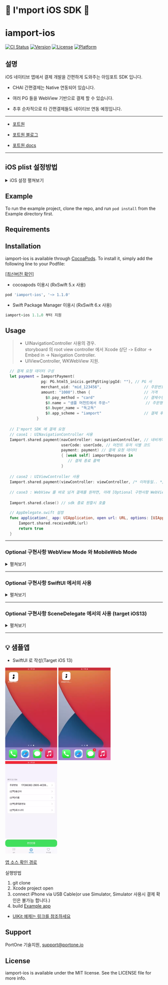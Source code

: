 
# :seedling: I'mport iOS SDK :seedling:

# iamport-ios

[![CI Status](https://www.travis-ci.com/iamport/iamport-ios.svg?style=flat)](https://www.travis-ci.com/github/iamport/iamport-ios)
[![Version](https://img.shields.io/cocoapods/v/iamport-ios.svg?style=flat)](https://cocoapods.org/pods/iamport-ios)
[![License](https://img.shields.io/cocoapods/l/iamport-ios.svg?style=flat)](https://cocoapods.org/pods/iamport-ios)
[![Platform](https://img.shields.io/cocoapods/p/iamport-ios.svg?style=flat)](https://cocoapods.org/pods/iamport-ios)



## 설명

iOS 네이티브 앱에서 결제 개발을 간편하게 도와주는 아임포트 SDK 입니다.

- CHAI 간편결제는 Native 연동되어 있습니다.

- 여러 PG 들을 WebView 기반으로 결제 할 수 있습니다.

- 추후 순차적으로 타 간편결제들도 네이티브 연동 예정입니다. 

--- 

- [포트원][1]

- [포트원 블로그][2]

- [포트원 docs][3]

[1]: https://portone.io/
[2]: http://blog.portone.io/
[3]: https://portone.gitbook.io/


---

## iOS plist 설정방법

<details>
<summary>iOS 설정 펼쳐보기</summary>

# iOS 설정하기

iOS에서 아임포트 결제연동 모듈을 사용하기 위해서는 아래 3가지 항목을 설정해주셔야 합니다.

#### 1. App Scheme 등록
외부 결제 앱(예) 페이코, 신한 판 페이)에서 결제 후 돌아올 때 사용할 URL identifier를 설정해야합니다.

![](https://github.com/iamport/iamport-react-native/blob/master/manuals/assets/app-scheme-registry.gif)

1. `[프로젝트 폴더]/ios/[프로젝트 이름]/Info.plist` 파일을 연 후 `URL types`속성을 추가합니다.
2. item `0`를 확장하여 `URL schemes`를 선택합니다.
3. item `0`에 App Scheme을 작성합니다.


#### 2. 외부 앱 리스트 등록
3rd party앱(예) 간편결제 앱)을 실행할 수 있도록 외부 앱 리스트를 등록해야합니다. 

1. `[프로젝트 폴더]/ios/[프로젝트 이름]/Info.plist` 파일을 오픈합니다.
2. [LSApplicationQueriesSchemes](https://developer.apple.com/library/content/documentation/General/Reference/InfoPlistKeyReference/Articles/LaunchServicesKeys.html#//apple_ref/doc/uid/TP40009250-SW14) 속성을 추가하고 아래에 외부 앱 리스트를 등록합니다.
- [예제 Info.plist 참조](./Example/iamport-ios/Info.plist)
```html
<key>LSApplicationQueriesSchemes</key>
<array>
  <string>kftc-bankpay</string> <!-- 계좌이체 -->
  <string>ispmobile</string> <!-- ISP모바일 -->
  <string>itms-apps</string> <!-- 앱스토어 -->
  <string>hdcardappcardansimclick</string> <!-- 현대카드-앱카드 -->
  <string>smhyundaiansimclick</string> <!-- 현대카드-공인인증서 -->
  <string>shinhan-sr-ansimclick</string> <!-- 신한카드-앱카드 -->
  <string>smshinhanansimclick</string> <!-- 신한카드-공인인증서 -->
  <string>kb-acp</string> <!-- 국민카드-앱카드 -->
  <string>mpocket.online.ansimclick</string> <!-- 삼성카드-앱카드 -->
  <string>ansimclickscard</string> <!-- 삼성카드-온라인결제 -->
  <string>ansimclickipcollect</string> <!-- 삼성카드-온라인결제 -->
  <string>vguardstart</string> <!-- 삼성카드-백신 -->
  <string>samsungpay</string> <!-- 삼성카드-삼성페이 -->
  <string>scardcertiapp</string> <!-- 삼성카드-공인인증서 -->
  <string>lottesmartpay</string> <!-- 롯데카드-모바일결제 -->
  <string>lotteappcard</string> <!-- 롯데카드-앱카드 -->
  <string>cloudpay</string> <!-- 하나카드-앱카드 -->
  <string>nhappcardansimclick</string> <!-- 농협카드-앱카드 -->
  <string>nonghyupcardansimclick</string> <!-- 농협카드-공인인증서 -->
  <string>citispay</string> <!-- 씨티카드-앱카드 -->
  <string>citicardappkr</string> <!-- 씨티카드-공인인증서 -->
  <string>citimobileapp</string> <!-- 씨티카드-간편결제 -->
  <string>kakaotalk</string> <!-- 카카오톡 -->
  <string>payco</string> <!-- 페이코 -->
  <string>lpayapp</string> <!-- (구)롯데 L페이 -->
  <string>hanamopmoasign</string> <!-- 하나카드 공인인증앱 -->
  <string>wooripay</string> <!-- (구) 우리페이 -->
  <string>nhallonepayansimclick</string> <!-- NH 올원페이 -->
  <string>hanawalletmembers</string> <!-- 하나카드(하나멤버스 월렛) -->
  <string>chaipayment</string> <!-- 차이 -->
  <string>kb-auth</string> <!-- 국민 -->
  <string>hyundaicardappcardid</string>  <!-- 현대카드 -->
  <string>com.wooricard.wcard</string>  <!-- 우리won페이 -->
  <string>lmslpay</string>  <!-- 롯데 L페이 -->
  <string>lguthepay-xpay</string>  <!-- 페이나우 -->
  <string>liivbank</string>  <!-- Liiv 국민 -->
  <string>supertoss</string>   <!-- 토스 -->
  <string>newsmartpib</string>   <!-- 우리WON뱅킹 -->
</array>
```



#### 3. App Transport Security 설정
![](https://github.com/iamport/iamport-react-native/blob/master/manuals/assets/allow-arbitrary.gif)

1. `[프로젝트 폴더]/ios/[프로젝트 이름]/Info.plist` 파일을 오픈합니다.
2. `App Transport Security` 속성을 추가합니다.
3. 하부 속성에 `Allow Arbitrary Loads in Web Content`,`Allow Arbitrary Loads` 속성을 추가하고 각각의 값(value)을 `YES`로 변경합니다.

```html
<key>NSAppTransportSecurity</key>
<dict>
  <key>NSAllowsArbitraryLoadsInWebContent</key>
  <true/>
  <key>NSAllowsArbitraryLoads</key>
  <true/>
</dict>
```

</details>


## Example

To run the example project, clone the repo, and run `pod install` from the Example directory first.

## Requirements

## Installation

iamport-ios is available through [CocoaPods](https://cocoapods.org). To install
it, simply add the following line to your Podfile:

[[최신버전 확인]](https://github.com/iamport/iamport-ios/releases)

- cocoapods 이용시 (RxSwift 5.x 사용)
```ruby
pod 'iamport-ios', '~> 1.1.0'
```


- Swift Package Manager 이용시 (RxSwift 6.x 사용)
```ruby
iamport-ios 1.1.0 부터 지원
```

## Usage

> - UINavigationController 사용의 경우.  
  storyboard 의 root view controller 에서
  Xcode 상단 -> Editor -> Embed in -> Navigation Controller.
> - UIViewController, WKWebView 지원.

```swift
  // 결제 요청 데이터 구성 
  let payment = IamportPayment(
                pg: PG.html5_inicis.getPgSting(pgId: ""), // PG 사
                merchant_uid: "mid_123456",                   // 주문번호                
                amount: "1000").then {                        // 가격
                  $0.pay_method = "card"                      // 결제수단
                  $0.name = "샘플 머천트에서 주문~"                // 주문명
                  $0.buyer_name = "독고독"                     
                  $0.app_scheme = "iamport"                   // 결제 후 앱으로 복귀 위한 app scheme
              }

  // I'mport SDK 에 결제 요청
  // case1 : UINavigationController 사용
  Iamport.shared.payment(navController: navigationController, // 네비게이션 컨트롤러
                         userCode: userCode, // 머천트 유저 식별 코드
                         payment: payment) // 결제 요청 데이터
                         { [weak self] iamportResponse in
                            // 결제 종료 콜백
                         }

  // case2 : UIViewController 사용
  Iamport.shared.payment(viewController: viewController, /* 이하동일.. */)

  // case3 : WebView 를 바로 넘겨 결제를 원하면, 아래 [Optional 구현사항 WebView Mode 와 MobileWeb Mode] 참조하세요.
  
  Iamport.shared.close() // sdk 종료 원할시 호출
```


```swift
  // AppDelegate.swift 설정
  func application(_ app: UIApplication, open url: URL, options: [UIApplication.OpenURLOptionsKey : Any] = [:]) -> Bool {
      Iamport.shared.receivedURL(url)
      return true
  }
```


---

### Optional 구현사항 WebView Mode 와 MobileWeb Mode
<details>
<summary>펼쳐보기</summary>

> 본 sdk 에서는 기본적으로 결제연동의 편의를 제공하고자  
Iamport.payment 를 통해 결제 요청시 새로운 UIViewController 가 열리고,   
내부적으로 WebView 를 생성하여 전달해주신 parameters 를 통해 결제창을 열고 있습니다.

그러나 요청에 따라 개발의 자유도를 드리기 위해 WebView Mode, MobileWeb Mode 두가지가 추가되었습니다. ( <= 1.0.0-dev08 )

### 1. WebView Mode

설명 : 결제페이지를 직접 생성하시고 iamport-sdk 에 WKWebView 를 넘겨 결제를 진행합니다.  
ex) 직접 결제페이지를 꾸미기 원하는 분.

- 반영방법 : 기존 위의 [Usage] 사항 과 같이 iamport-sdk 세팅을 합니다.  
Iamport.shared.paymentWebView 호출 파라미터 중 webview 에 WKWebView 를 넣어주시면 됩니다.
그 외는 기존의 동작과 같습니다.
> [PaymentWebViewModeView.swift 참조](./Example/iamport-ios/View/PaymentWebViewModeView.swift)
> 
```swift
Iamport.shared.paymentWebView(webViewMode: wkWebView, /*이하 동일*/)
```    



### 2. MobileWeb Mode
- 설명 : 아임포트를 사용하는 Mobile 웹페이지가 load 된 webview 를 넘겨 결제 진행을 서포트 합니다.    
ex) 이미 웹사이트에서 아임포트 js sdk 를 이용하고 있고, 본인 서비스를 app 으로만 감싸서 출시 하고자 하시는 분.

- 반영방법 Step1 : ios 앱에서 기존 위의 [Usage] 사항 과 같이 iamport-sdk 세팅을 합니다.  
추가로 Iamport.shared.pluginMobileWebSupporter(webview) 를 호출하여 파라미터로 webview 를 전달합니다.  
실제 결제 진행은 고객님의 웹사이트 내에서 진행됩니다.  
> [mobileweb.html 참조](./Example/iamport-ios/mobileweb.html) (예시이며 실제로는 고객님의 Front-End 가 됩니다.)  
> [PaymentMobileWebMode.swift 참조](./Example/iamport-ios/View/PaymentMobileWebMode.swift)

```swift
Iamport.shared.pluginMobileWebSupporter(mobileWebMode: wkWebView)
```

- 반영방법 Step2 : 기존 js sdk 를 사용하는 웹 프론트엔드(html) 의  
`IMP.request_pay`, `IMP.certification` 를 호출하는 곳 위에서, 아래의 코드를 추가합니다.  


- 전달하는 데이터 형식
```javascript
// 1. `IMP.request_pay`를 통한 결제의 경우
const params = {
    userCode: userCode, // 가맹점 식별코드
    payment: payment,   // 결제 데이터
};

// 2. `IMP.certification`를 통한 본인인증의 경우
const params = {
    userCode: userCode,           // 가맹점 식별코드
    certification: certification, // 본인인증 데이터
};

```  

- 예시코드
```javascript
// 예시
// start of 추가되는 부분
const isIOS = (/iphone|ipad|ipod/i.test(navigator.userAgent.toLowerCase()));
if(isIOS) {
    try {
        const params = {
          userCode : userCode,                                   // 가맹점 식별코드
          iamportRequest : data,                                 // 결제 데이터
        };
      window.webkit.messageHandlers.iamportmobilewebmode.postMessage(params)
    } catch (error) {
      console.error(error);
    }
}
// End of 추가되는 부분

// 기존의 js IMP.request_pay
IMP.request_pay(data, ... // 생략
```

  

- Custom WKWebViewDelegate 의 사용

```swift

/**
 webview url 을 통해 처리하는 로직이 있을 경우에 
 [IamportWKWebViewDelegate] 상속하여 사용 하시거나,
 [Iamport.shared.updateWebViewUrl] 의 subscribe 을 통해 변경되는 url 을 체크 가능합니다.
 */
// CASE1 : IamportWKWebViewDelegate 상속
class MyWKWebViewDelegate: IamportWKWebViewDelegate {
    override func webView(_ webView: WKWebView, decidePolicyFor navigationAction: WKNavigationAction, decisionHandler: @escaping (WKNavigationActionPolicy) -> Void) {
        if let url = navigationAction.request.url {
            // TODO : write your logic
            print("MyWKNavigationDelegate received url : \(url)")
        }

        super.webView(webView, decidePolicyFor: navigationAction, decisionHandler: decisionHandler)
    }
}

let webViewDelegate = MyWKWebViewDelegate()

class MyView: UIViewController {
    override func viewDidAppear(_ animated: Bool) {
        ..
        // IamportWKWebViewDelegate 사용
        wkWebView.navigationDelegate = webViewDelegate as WKNavigationDelegate
        
//       CASE2 : [Iamport.shared.updateWebViewUrl] 사용
        Iamport.shared.updateWebViewUrl.subscribe { [weak self] url in
            print("updateWebViewUrl received url : \(url.element)")
        }.disposed(by: disposeBag)
    }
}

```


</details>

---

### Optional 구현사항 SwiftUI 에서의 사용
<details>
<summary>펼쳐보기</summary>

> SwiftUI 를 사용하시는 분들은 위의 WebViewMode 를 사용하시거나,   
아래 코드를 참조하시어 UIViewContorller 를 구성해 사용하시기 바랍니다.  

> 또한 Example app 에 반영되어 있으니 참고하시기 바랍니다.   
> [PaymentView.swift 참조](./Example/iamport-ios/View/PaymentView.swift)

```swift
struct IamportPaymentView: UIViewControllerRepresentable {

  func makeUIViewController(context: Context) -> UIViewController {
    let view = IamportPaymentViewController()
    return view
  }

  func updateUIViewController(_ uiViewController: UIViewControllerType, context: Context) {}
}

class IamportPaymentViewController: UIViewController {

  // 아임포트 SDK 결제 요청 
  func requestIamportPayment() {
    let userCode = "iamport" // iamport 에서 부여받은 가맹점 식별코드
    let payment = createPaymentData()
    
    Iamport.shared.payment(viewController: self,
            userCode: userCode, payment: payment) { [weak self] response in
      print("결과 : \(response)")
    }
  }

  // 아임포트 결제 데이터 생성
  func createPaymentData() -> IamportPayment {
    return IamportPayment(
            pg: PG.html5_inicis.makePgRawName(pgId: ""),
            merchant_uid: "swiftui_ios_\(Int(Date().timeIntervalSince1970))",
            amount: "1000").then {
      $0.pay_method = "card"
      $0.name = "SwiftUI 에서 주문입니다"
      $0.buyer_name = "SwiftUI"
      $0.app_scheme = "iamporttest" // 결제 후 돌아올 앱스킴
    }
  }
}
```



</details>

---

### Optional 구현사항 SceneDelegate 에서의 사용 (target iOS13)
<details>
<summary>펼쳐보기</summary>

> iOS 13 부터는 기존의 AppDelegate 으로 부터 UILifecycle 관리가 분리되면서    
> SceneDelegate 가 추가되었습니다.   
> AppDelegate 사용 코드 대신 아래 코드를 참조해서 반영하시기 바랍니다.  
> [SceneDelegate.swift 참조](./Example/iamport-ios/SceneDelegate.swift)

```swift
class SceneDelegate: UIResponder, UIWindowSceneDelegate {
    ..
  func scene(_ scene: UIScene, openURLContexts URLContexts: Set<UIOpenURLContext>) {
    if let url = URLContexts.first?.url {
      Iamport.shared.receivedURL(url)
    }
  }  
}
```


</details>

---

## 💡 샘플앱

- SwiftUI 로 작성(Target iOS 13)  

<p float="left">
<img src="./img/ios_chai.webp" width=33% >
<img src="./img/ios_inicis.webp" width=33% >
<img src="./img/ios_cert.webp" width=33% >
</p>

[앱 소스 확인 경로](./Example/iamport-ios)

실행방법 

1. git clone 
2. Xcode project open
3. connect iPhone via USB Cable(or use Simulator, Simulator 사용시 결제 확인은 불가능 합니다.)
4. build [Example app](./Example)
  
- [UIKit 예제는 링크를 참조하세요](./Example/iamport-ios/View/ViewController.swift)


## Support

PortOne 기술지원, support@portone.io

## License

iamport-ios is available under the MIT license. See the LICENSE file for more info.
